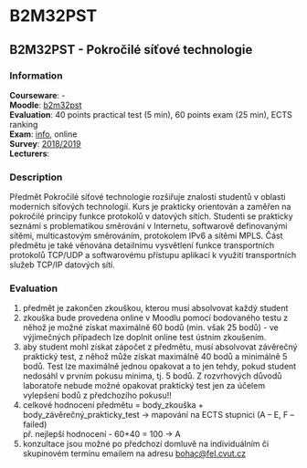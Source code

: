 # B2M32PST

## B2M32PST - Pokročilé síťové technologie

### Information

**Courseware**: -\
**Moodle**: [b2m32pst](https://moodle.fel.cvut.cz/course/view.php?id=4235)\
**Evaluation**: 40 points practical test (5 min), 60 points exam (25 min), ECTS ranking\
**Exam**: [info](https://moodle.fel.cvut.cz/mod/page/view.php?id=123605), online\
**Survey**: [2018/2019](https://www.fel.cvut.cz/cz/anketa/archiv/anketa.B181/courses/B2M32PST/index.html)\
**Lecturers**:


### Description

Předmět Pokročilé síťové technologie rozšiřuje znalosti studentů v oblasti moderních síťových technologií.
Kurs je prakticky orientován a zaměřen na pokročilé principy funkce protokolů v datových sítích.
Studenti se prakticky seznámí s problematikou směrování v Internetu, softwarově definovanými sítěmi, multicastovým směrováním, protokolem IPv6 a sítěmi MPLS.
Část předmětu je také věnována detailnímu vysvětlení funkce transportních protokolů TCP/UDP a softwarovému přístupu aplikací k využití transportních služeb TCP/IP datových sítí.

### Evaluation

1. předmět je zakončen zkouškou, kterou musí absolvovat každý student
2. zkouška bude provedena online v Moodlu pomocí bodovaného testu z něhož je možné získat maximálně 60 bodů (min. však 25 bodů) - ve výjimečných případech lze doplnit online test ústním zkoušením.
3. aby student mohl získat zápočet z předmětu, musí absolvovat závěrečný praktický test, z něhož může získat maximálně 40 bodů a minimálně 5 bodů. Test lze maximálně jednou opakovat a to jen tehdy, pokud student nedosáhl v prvním pokusu minima, tj. 5 bodů. Z rozvrhových důvodů laboratoře nebude možné opakovat praktický test jen za účelem vylepšení bodů z předchozího pokusu!!
4. celkové hodnocení předmětu = body_zkouška + body_závěrečný_prakticky_test -> mapování na ECTS stupnici (A – E, F – failed)\
  př. nejlepší hodnocení - 60+40 = 100 -> A
5. konzultace jsou možné po předchozí domluvě na individuálním či skupinovém termínu emailem na adresu bohac@fel.cvut.cz

